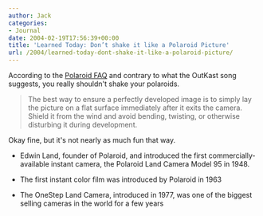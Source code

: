 ```yaml
---
author: Jack
categories:
- Journal
date: 2004-02-19T17:56:39+00:00
title: 'Learned Today: Don’t shake it like a Polaroid Picture'
url: /2004/learned-today-dont-shake-it-like-a-polaroid-picture/
---
```


According to the [Polaroid FAQ][1] and contrary to what the OutKast song suggests, you really shouldn't shake your polaroids.

> 
> 
> The best way to ensure a perfectly developed image is to simply lay the picture on a flat surface immediately after it exits the camera. Shield it from the wind and avoid bending, twisting, or otherwise disturbing it during development.
> 
> 

Okay fine, but it's not nearly as much fun that way.

</p> 

  * Edwin Land, founder of Polaroid, and introduced the first commercially-available instant camera, the Polaroid Land Camera Model 95 in 1948. 


  * The first instant color film was introduced by Polaroid in 1963


  * The OneStep Land Camera, introduced in 1977, was one of the biggest selling cameras in the world for a few years
</ul>

 [1]: http://polaroid.custhelp.com/cgi-bin/polaroid.cfg/php/enduser/std_adp.php?p_sid=mJAB3n4h&p_lva=&p_faqid=2509
